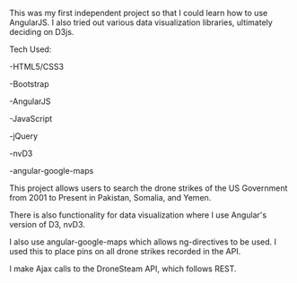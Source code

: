 This was my first independent project so that I could learn how to use AngularJS. 
I also tried out various data visualization libraries, ultimately deciding on D3js. 

Tech Used: 


-HTML5/CSS3

-Bootstrap

-AngularJS

-JavaScript

-jQuery

-nvD3

-angular-google-maps



This project allows users to search the drone strikes of the US Government from 2001 to Present in Pakistan, Somalia, and Yemen. 


There is also functionality for data visualization where I use Angular's version of D3, nvD3. 

I also use angular-google-maps which allows ng-directives to be used. I used this to place pins on all drone strikes recorded in the API. 



I make Ajax calls to the DroneSteam API, which follows REST. 

